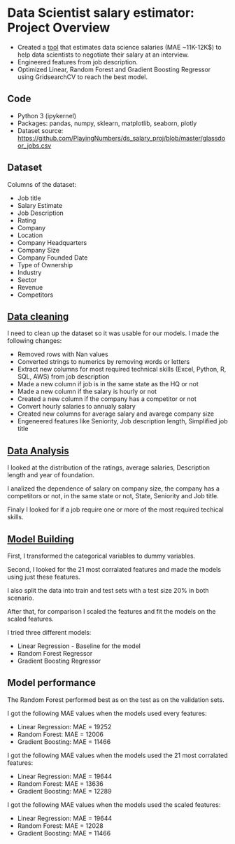 # Data Scientist salary estimator: Project Overview
* Created a [tool](https://github.com/trauerj/DS_Salary_project/blob/main/ds_jobs_project_model_building_v1.ipynb) that estimates data science salaries (MAE ~11K-12K$) to help data scientists to negotiate their salary at an interview.
* Engineered features from job description.
* Optimized Linear, Random Forest and Gradient Boosting Regressor using GridsearchCV to reach the best model.

## Code
* Python 3 (ipykernel)
* Packages: pandas, numpy, sklearn, matplotlib, seaborn, plotly
* Dataset source: https://github.com/PlayingNumbers/ds_salary_proj/blob/master/glassdoor_jobs.csv

## Dataset
Columns of the dataset:
*	Job title
*	Salary Estimate
*	Job Description
*	Rating
*	Company 
*	Location
*	Company Headquarters 
*	Company Size
*	Company Founded Date
*	Type of Ownership 
*	Industry
*	Sector
*	Revenue
*	Competitors 

## [Data cleaning](https://github.com/trauerj/DS_Salary_project/blob/main/ds_jobs_project_data_cleaning_and_feature_engineering.ipynb)
I need to clean up the dataset so it was usable for our models. I made the following changes:
* Removed rows with Nan values
* Converted strings to numerics by removing words or letters
* Extract new columns for most required technical skills (Excel, Python, R, SQL, AWS) from job description
* Made a new column if job is in the same state as the HQ or not
* Made a new column if the salary is hourly or not
* Created a new column if the company has a competitor or not
* Convert hourly salaries to annualy salary
* Created new columns for average salary and avarege company size
* Engeneered features like Seniority, Job description length, Simplified job title

## [Data Analysis](https://github.com/trauerj/DS_Salary_project/blob/main/jobs_analysis_v1.ipynb)
I looked at the distribution of the ratings, average salaries, Description length and year of foundation.

I analized the dependence of salary on company size, the company has a competitors or not, in the same state or not, State, Seniority and Job title.

Finaly I looked for if a job require one or more of the most required techical skills.

## [Model Building](https://github.com/trauerj/DS_Salary_project/blob/main/ds_jobs_project_model_building_v1.ipynb)
First, I transformed the categorical variables to dummy variables.

Second, I looked for the 21 most corralated features and made the models using just these features.

I also split the data into train and test sets with a test size 20% in both scenario.

After that, for comparison I scaled the features and fit the models on the scaled features.

I tried three different models:
* Linear Regression - Baseline for the model
* Random Forest Regressor
* Gradient Boosting Regressor

## Model performance
The Random Forest performed best as on the test as on the validation sets.

I got the following MAE values when the models used every features:

* Linear Regression: MAE = 19252
* Random Forest: MAE = 12006
* Gradient Boosting: MAE = 11466

I got the following MAE values when the models used the 21 most corralated features:

* Linear Regression: MAE = 19644
* Random Forest: MAE = 13636
* Gradient Boosting: MAE = 12289

I got the following MAE values when the models used the scaled features:

* Linear Regression: MAE = 19644
* Random Forest: MAE = 12028
* Gradient Boosting: MAE = 11466
